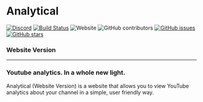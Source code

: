 # Analytical
[![Discord](https://canary.discordapp.com/api/guilds/752941423153774674/widget.png)](https://discord.gg/FmXZSbw) [![Build Status](https://travis-ci.org/TheMorningCompany/analytical-website.svg?branch=master)](https://travis-ci.org/TheMorningCompany/analytical-website) ![Website](https://img.shields.io/website?url=https%3A%2F%2Fanalytical.themorningcompany.net) ![GitHub contributors](https://img.shields.io/github/contributors/TheMorningCompany/analytical-website) [![GitHub issues](https://img.shields.io/github/issues/TheMorningCompany/analytical-website)](https://github.com/TheMorningCompany/analytical-website/issues) [![GitHub stars](https://img.shields.io/github/stars/TheMorningCompany/analytical-website)](https://github.com/TheMorningCompany/analytical-website/stargazers)
### Website Version
---
### Youtube analytics. In a whole new light.
Analytical (Website Version) is a website that allows you to view YouTube analytics about your channel in a simple, user friendly way.
